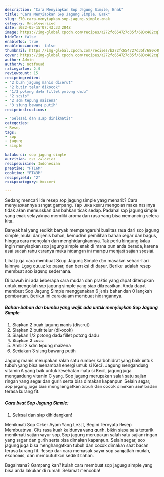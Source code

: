```yaml
---
description: "Cara Menyiapkan Sop Jagung Simple, Enak"
title: "Cara Menyiapkan Sop Jagung Simple, Enak"
slug: 570-cara-menyiapkan-sop-jagung-simple-enak
category: Uncategorized
date: 2022-05-15T07:43:33.204Z
image: https://img-global.cpcdn.com/recipes/b272fc654727d35f/680x482cq70/sop-jagung-simple-foto-resep-utama.jpg
hideToc: false
enableToc: true
enableTocContent: false
thumbnail: https://img-global.cpcdn.com/recipes/b272fc654727d35f/680x482cq70/sop-jagung-simple-foto-resep-utama.jpg
cover: https://img-global.cpcdn.com/recipes/b272fc654727d35f/680x482cq70/sop-jagung-simple-foto-resep-utama.jpg
author: Admin
authorAv: notfound
ratingvalue: 3.8
reviewcount: 15
recipeingredient:
- "2 buah jagung manis diserut"
- "2 butir telur dikocok"
- "1/2 potong dada fillet potong dadu"
- "2 sosis"
- "2 sdm tepung maizena"
- "3 siung bawang putih"
recipeinstructions:

- "Selesai dan siap dinikmati!"
categories:
- Resep
tags:
- sop
- jagung
- simple

katakunci: sop jagung simple 
nutrition: 221 calories
recipecuisine: Indonesian
preptime: "PT16M"
cooktime: "PT43M"
recipeyield: "2"
recipecategory: Dessert

---
```



Sedang mencari ide resep sop jagung simple yang menarik? Cara menyiapkannya sangat gampang. Tapi Jika keliru mengolah maka hasilnya tidak akan memuaskan dan bahkan tidak sedap. Padahal sop jagung simple yang enak selayaknya memiliki aroma dan rasa yang bisa memancing selera kita.


Banyak hal yang sedikit banyak mempengaruhi kualitas rasa dari sop jagung simple, mulai dari jenis bahan, kemudian pemilihan bahan segar dan bagus, hingga cara mengolah dan menghidangkannya. Tak perlu bingung kalau ingin menyiapkan sop jagung simple enak di mana pun anda berada, karena asal sudah tahu caranya maka hidangan ini mampu menjadi sajian spesial.

Lihat juga cara membuat Soup Jagung Simple dan masakan sehari-hari lainnya. Lgsg cuuuz ke pasar, dan beraksi di dapur. Berikut adalah resep membuat sop jagung sederhana.


Di bawah ini ada beberapa cara mudah dan praktis yang dapat diterapkan untuk mengolah sop jagung simple yang siap dikreasikan. Anda dapat membuat Sop Jagung Simple menggunakan 6 jenis bahan dan 0 langkah pembuatan. Berikut ini cara dalam membuat hidangannya.

<!--inarticleads1-->

##### Bahan-bahan dan bumbu yang wajib ada untuk menyiapkan Sop Jagung Simple:

1. Siapkan 2 buah jagung manis (diserut)
1. Siapkan 2 butir telur (dikocok)
1. Siapkan 1/2 potong dada fillet potong dadu
1. Siapkan 2 sosis
1. Ambil 2 sdm tepung maizena
1. Sediakan 3 siung bawang putih


Jagung manis merupakan salah satu sumber karbohidrat yang baik untuk tubuh yang bisa menambah energi untuk si Kecil. Jagung mengandung vitamin A yang baik untuk kesehatan mata si Kecil, jagung juga mengandung vitamin C yang. Sop jagung merupakan salah satu sajian ringan yang segar dan gurih serta bisa dimakan kapanpun. Selain segar, sop jagung juga bisa menghangatkan tubuh dan cocok dimakan saat badan terasa kurang fit. 

<!--inarticleads2-->

##### Cara buat Sop Jagung Simple:


1. Selesai dan siap dihidangkan!

Menikmati Sop Ceker Ayam Yang Lezat, Begini Ternyata Resep Membuatnya. Cita rasa kuah kaldunya yang gurih, bikin siapa saja tertarik menikmati sajian sayur sop. Sop jagung merupakan salah satu sajian ringan yang segar dan gurih serta bisa dimakan kapanpun. Selain segar, sop jagung juga bisa menghangatkan tubuh dan cocok dimakan saat badan terasa kurang fit. Resep dan cara memasak sayur sop sangatlah mudah, ekonomis, dan membutuhkan sedikit bahan. 

Bagaimana? Gampang kan? Itulah cara membuat sop jagung simple yang bisa anda lakukan di rumah. Selamat mencoba!
